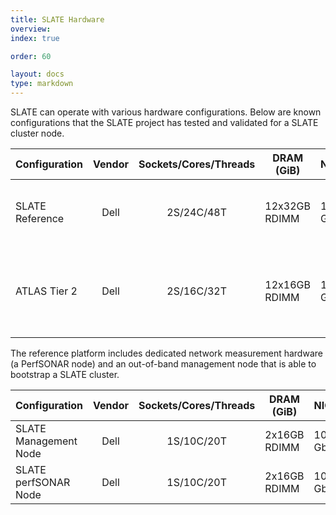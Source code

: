 ```yaml
---
title: SLATE Hardware
overview: 
index: true

order: 60

layout: docs
type: markdown
---
```


SLATE can operate with various hardware configurations.  Below are known configurations that the SLATE project has tested and validated for a SLATE cluster node.

| Configuration   | Vendor | Sockets/Cores/Threads | DRAM (GiB)    | NICs  | Storage                                          | Notes | 
|-----------------|:------:|:---------------------:|---------------|-------|--------------------------------------------------|-------|
| SLATE Reference | Dell   | 2S/24C/48T            | 12x32GB RDIMM | 10 Gb | 8x8 TB, 1x1.6 TB NVME, 2x16 GB microSD           |       |
| ATLAS Tier 2    | Dell   | 2S/16C/32T            | 12x16GB RDIMM | 10 Gb | 12x12 TB, BOSS controller 240 GB M.2, 4x2 TB M.2 |       |


The reference platform includes dedicated network measurement hardware (a PerfSONAR node) and an out-of-band management node that is able to bootstrap a SLATE cluster.

| Configuration         | Vendor | Sockets/Cores/Threads | DRAM (GiB)   | NICs  | Storage    | Notes |
|-----------------------|:------:|:---------------------:|--------------|-------|------------|-------|
| SLATE Management Node | Dell   | 1S/10C/20T            | 2x16GB RDIMM | 10 Gb | 480 GB SSD |       |
| SLATE perfSONAR Node  | Dell   | 1S/10C/20T            | 2x16GB RDIMM | 10 Gb | 480 GB SSD |       |



<!--  {% include section-index.html %} -->
